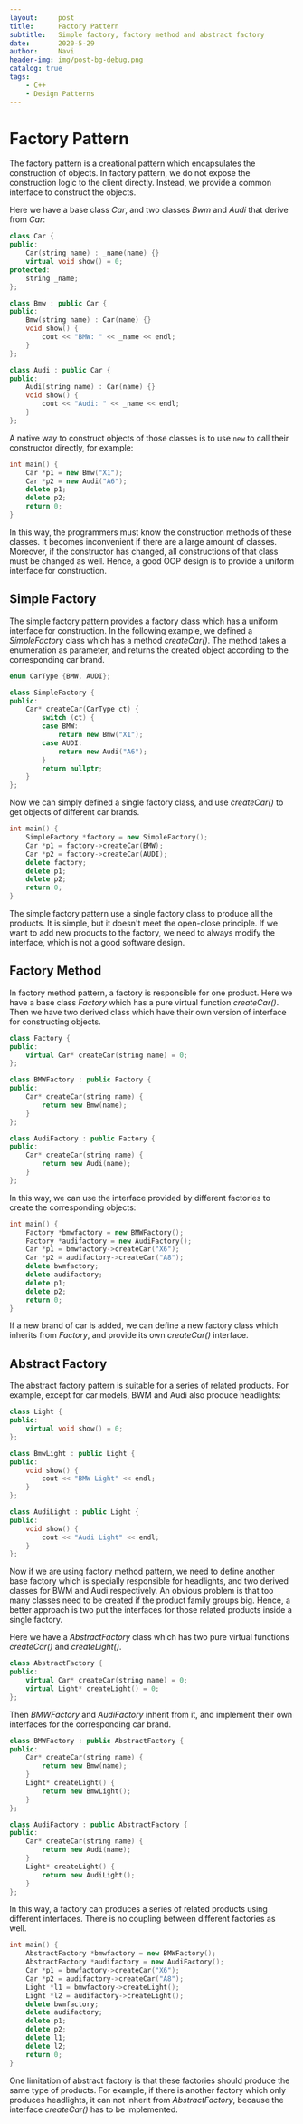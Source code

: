 ```yaml
---
layout:     post
title:      Factory Pattern
subtitle:   Simple factory, factory method and abstract factory
date:       2020-5-29
author:     Navi
header-img: img/post-bg-debug.png
catalog: true
tags:
    - C++
    - Design Patterns
---
```


# Factory Pattern

The factory pattern is a creational pattern which encapsulates the construction of objects. In factory pattern, we do not expose the construction logic to the client directly. Instead, we provide a common interface to construct the objects.

Here we have a base class *Car*, and two classes *Bwm* and *Audi* that derive from *Car*:

```cpp
class Car {
public:
    Car(string name) : _name(name) {}
    virtual void show() = 0;
protected:
    string _name;
};

class Bmw : public Car {
public:
    Bmw(string name) : Car(name) {}
    void show() {
        cout << "BMW: " << _name << endl;
    }
};

class Audi : public Car {
public:
    Audi(string name) : Car(name) {}
    void show() {
        cout << "Audi: " << _name << endl;
    }
};
```

A native way to construct objects of those classes is to use `new`  to call their constructor directly, for example:

```cpp
int main() {
    Car *p1 = new Bmw("X1");
    Car *p2 = new Audi("A6");
    delete p1;
    delete p2;
    return 0;
}
```

In this way, the programmers must know the construction methods of these classes. It becomes inconvenient if there are a large amount of classes. Moreover, if the constructor has changed, all constructions of that class must be changed as well. Hence, a good OOP design is to provide a uniform interface for construction.

## Simple Factory

The simple factory pattern provides a factory class which has a uniform interface for construction. In the following example, we defined a *SimpleFactory* class which has a method *createCar()*. The method takes a enumeration as parameter, and returns the created object according to the corresponding car brand.

```cpp
enum CarType {BMW, AUDI};

class SimpleFactory {
public:
    Car* createCar(CarType ct) {
        switch (ct) {
        case BMW:
            return new Bmw("X1");
        case AUDI:
            return new Audi("A6");
        }
        return nullptr;
    }
};
```

Now we can simply defined a single factory class, and use *createCar()* to get objects of different car brands.

```cpp
int main() {
    SimpleFactory *factory = new SimpleFactory();
    Car *p1 = factory->createCar(BMW);
    Car *p2 = factory->createCar(AUDI);
    delete factory;
    delete p1;
    delete p2;
    return 0;
}
```

The simple factory pattern use a single factory class to produce all the products. It is simple, but it doesn't meet the open-close principle. If we want to add new products to the factory, we need to always modify the interface, which is not a good software design. 

## Factory Method

In factory method pattern, a factory is responsible for one product. Here we have a base class *Factory* which has a pure virtual function *createCar()*. Then we have two derived class which have their own version of interface for constructing objects.

```cpp
class Factory {
public:
    virtual Car* createCar(string name) = 0;
};

class BMWFactory : public Factory {
public:
    Car* createCar(string name) {
        return new Bmw(name);
    }
};

class AudiFactory : public Factory {
public:
    Car* createCar(string name) {
        return new Audi(name);
    }
};
```

In this way, we can use the interface provided by different factories to create the corresponding objects:

```cpp
int main() {
    Factory *bmwfactory = new BMWFactory();
    Factory *audifactory = new AudiFactory();
    Car *p1 = bmwfactory->createCar("X6");
    Car *p2 = audifactory->createCar("A8");
    delete bwmfactory;
    delete audifactory;
    delete p1;
    delete p2;
    return 0;
}
```

If a new brand of car is added, we can define a new factory class which inherits from *Factory*, and provide its own *createCar()* interface.

## Abstract Factory

The abstract factory pattern is suitable for a series of related products. For example, except for car models, BWM and Audi also produce headlights:

```cpp
class Light {
public:
    virtual void show() = 0;
};

class BmwLight : public Light {
public:
    void show() {
        cout << "BMW Light" << endl;
    }
};

class AudiLight : public Light {
public:
    void show() {
        cout << "Audi Light" << endl;
    }
};
```

Now if we are using factory method pattern, we need to define another base factory which is specially responsible for headlights, and two derived classes for BWM and Audi respectively. An obvious problem is that too many classes need to be created if the product family groups big. Hence, a better approach is two put the interfaces for those related products inside a single factory.

Here we have a *AbstractFactory* class which has two pure virtual functions *createCar()* and *createLight()*.

```cpp
class AbstractFactory {
public:
	virtual Car* createCar(string name) = 0;
    virtual Light* createLight() = 0;
};
```

Then *BMWFactory* and *AudiFactory* inherit from it, and implement their own interfaces for the corresponding car brand.

```cpp
class BMWFactory : public AbstractFactory {
public:
    Car* createCar(string name) {
        return new Bmw(name);
    }
    Light* createLight() {
        return new BmwLight();
    }
};

class AudiFactory : public AbstractFactory {
public:
    Car* createCar(string name) {
        return new Audi(name);
    }
    Light* createLight() {
        return new AudiLight();
    }
};
```

In this way, a factory can produces a series of related products using different interfaces. There is no coupling between different factories as well.

```cpp
int main() {
    AbstractFactory *bmwfactory = new BMWFactory();
    AbstractFactory *audifactory = new AudiFactory();
    Car *p1 = bmwfactory->createCar("X6");
    Car *p2 = audifactory->createCar("A8");
    Light *l1 = bmwfactory->createLight();
    Light *l2 = audifactory->createLight();
    delete bwmfactory;
    delete audifactory;
    delete p1;
    delete p2;
    delete l1;
    delete l2;
    return 0;
}
```

One limitation of abstract factory is that these factories should produce the same type of products. For example, if there is another factory which only produces headlights, it can not inherit from *AbstractFactory*, because the interface *createCar()* has to be implemented.